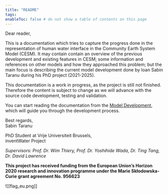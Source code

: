 ```yaml
---
title: "README"
tags:
enableToc: false # do not show a table of contents on this page
---
```


Dear reader,

This is a documentation which tries to capture the progress done in the representation of human water interface in the Community Earth System Model (CESM). 
It may contain contain an overview of the previous development and existing features in CESM; some information and references on other models and how they approached this problem; but the main focus is describing the current model development done by Ioan Sabin Taranu during his PhD project (2021-2025).

This documentation is a work in progress, as the project is still not finished. Therefore the content is subject to change as we will advance with the source code development, testing and validation.

You can start reading the documentation from the [Model Development](Model_Development_for_Sectoral_Water_Usage.md), which will guide you through the development process.

Best regards,\
Sabin Taranu

PhD Student at Vrije Universiteit Brussels,\
inventWater Project

*Supervisors: Prof. Dr. Wim Thiery, Prof. Dr. Yoshihide Wada, Dr. Ting Tang, Dr. David Lawrence*

**This project has received funding from the
European Union’s Horizon 2020 research
and innovation programme under the
Marie Skłodowska-Curie grant agreement No. 956623**


![[flag_eu.png]]

